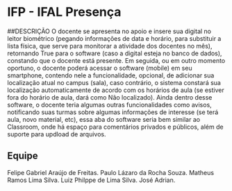 # IFP - IFAL Presença
##DESCRIÇÃO
O docente se apresenta no apoio e insere sua digital no leitor biométrico (pegando informações de data e horário, para substituir a lista física, que serve para monitorar a atividade dos docentes no mês), retornando True para o software (caso a digital esteja no banco de dados), constando que o docente está presente. Em seguida, ou em outro momento oportuno, o docente poderá acessar o software (mobile) em seu smartphone, contendo nele a funcionalidade, opcional, de adicionar sua localização atual no campus (sala), caso contrário, o sistema constará sua localização automaticamente de acordo com os horários de aula (se estiver fora do horário de aula, dará como Não localizado). Ainda dentro desse software, o docente teria algumas outras funcionalidades como avisos, notificando suas turmas sobre algumas informações de interesse (se terá aula, novo material, etc), essa aba do software seria bem similar ao Classroom, onde há espaço para comentários privados e públicos, além de suporte para updload de arquivos.

## Equipe
Felipe Gabriel Araújo de Freitas.
Paulo Lázaro da Rocha Souza.
Matheus Ramos Lima Silva.
Luiz Philppe de Lima Silva.
José Adrian.